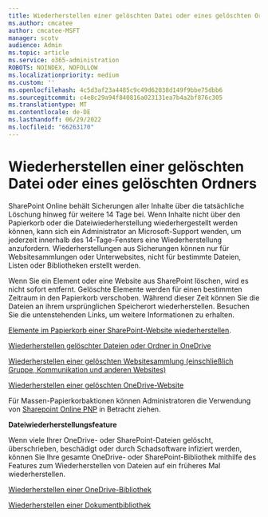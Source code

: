 ```yaml
---
title: Wiederherstellen einer gelöschten Datei oder eines gelöschten Ordners
ms.author: cmcatee
author: cmcatee-MSFT
manager: scotv
audience: Admin
ms.topic: article
ms.service: o365-administration
ROBOTS: NOINDEX, NOFOLLOW
ms.localizationpriority: medium
ms.custom: ''
ms.openlocfilehash: 4c5d3af23a4485c9c49d62038d149f9bbe75dbb6
ms.sourcegitcommit: c4e8c29a94f840816a023131ea7b4a2bf876c305
ms.translationtype: MT
ms.contentlocale: de-DE
ms.lasthandoff: 06/29/2022
ms.locfileid: "66263170"
---
```

# <a name="restore-a-deleted-file-or-folder"></a>Wiederherstellen einer gelöschten Datei oder eines gelöschten Ordners

SharePoint Online behält Sicherungen aller Inhalte über die tatsächliche Löschung hinweg für weitere 14 Tage bei. Wenn Inhalte nicht über den Papierkorb oder die Dateiwiederherstellung wiederhergestellt werden können, kann sich ein Administrator an Microsoft-Support wenden, um jederzeit innerhalb des 14-Tage-Fensters eine Wiederherstellung anzufordern. Wiederherstellungen aus Sicherungen können nur für Websitesammlungen oder Unterwebsites, nicht für bestimmte Dateien, Listen oder Bibliotheken erstellt werden.

Wenn Sie ein Element oder eine Website aus SharePoint löschen, wird es nicht sofort entfernt. Gelöschte Elemente werden für einen bestimmten Zeitraum in den Papierkorb verschoben. Während dieser Zeit können Sie die Dateien an ihrem ursprünglichen Speicherort wiederherstellen. Besuchen Sie die untenstehenden Links, um weitere Informationen zu erhalten.

[Elemente im Papierkorb einer SharePoint-Website wiederherstellen](https://support.microsoft.com/office/restore-items-in-the-recycle-bin-that-were-deleted-from-sharepoint-or-teams-6df466b6-55f2-4898-8d6e-c0dff851a0be).

[Wiederherstellen gelöschter Dateien oder Ordner in OneDrive](https://support.office.com/article/Restore-deleted-files-or-folders-in-OneDrive-949ada80-0026-4db3-a953-c99083e6a84f)

[Wiederherstellen einer gelöschten Websitesammlung (einschließlich Gruppe, Kommunikation und anderen Websites)](https://docs.microsoft.com/sharepoint/restore-deleted-site-collection)

[Wiederherstellen einer gelöschten OneDrive-Website](https://docs.microsoft.com/onedrive/restore-deleted-onedrive)

Für Massen-Papierkorbaktionen können Administratoren die Verwendung von [Sharepoint Online PNP](https://docs.microsoft.com/powershell/sharepoint/sharepoint-pnp/sharepoint-pnp-cmdlets?view=sharepoint-ps&preserve-view=true) in Betracht ziehen.

**Dateiwiederherstellungsfeature**

Wenn viele Ihrer OneDrive- oder SharePoint-Dateien gelöscht, überschrieben, beschädigt oder durch Schadsoftware infiziert werden, können Sie Ihre gesamte OneDrive- oder SharePoint-Bibliothek mithilfe des Features zum Wiederherstellen von Dateien auf ein früheres Mal wiederherstellen.

[Wiederherstellen einer OneDrive-Bibliothek](https://support.office.com/article/restore-your-onedrive-fa231298-759d-41cf-bcd0-25ac53eb8a15)

[Wiederherstellen einer Dokumentbibliothek](https://support.office.com/article/restore-a-document-library-317791c3-8bd0-4dfd-8254-3ca90883d39a)
